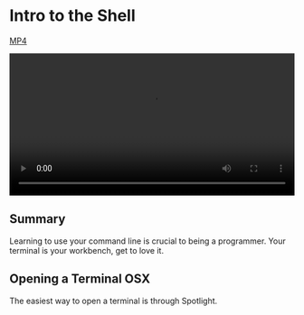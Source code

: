 # Intro to the Shell

[MP4](http://flatiron-videos.s3.amazonaws.com/ironboard/welcome%20to%20the%20shell.mp4)

<video controls width="100%">
  <source src="http://flatiron-videos.s3.amazonaws.com/ironboard/welcome%20to%20the%20shell.mp4" type="video/mp4" >
    Your browser does jjj support the video tag. We recommend using Chrome
</video>

## Summary

Learning to use your command line is crucial to being a programmer. Your terminal is your workbench, get to love it.

## Opening a Terminal OSX

The easiest way to open a terminal is through Spotlight.

